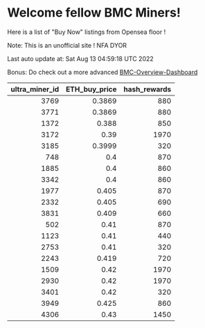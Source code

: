 # Welcome fellow BMC Miners!
Here is a list of "Buy Now" listings from Opensea floor !

Note: This is an unofficial site ! NFA DYOR

Last auto update at: Sat Aug 13 04:59:18 UTC 2022

Bonus: Do check out a more advanced [BMC-Overview-Dashboard](https://dune.com/defifunk/BMC-Overview-Dashboard)


|   ultra_miner_id |   ETH_buy_price |   hash_rewards |
|-----------------:|----------------:|---------------:|
|             3769 |          0.3869 |            880 |
|             3771 |          0.3869 |            880 |
|             1372 |          0.388  |            850 |
|             3172 |          0.39   |           1970 |
|             3185 |          0.3999 |            320 |
|              748 |          0.4    |            870 |
|             1885 |          0.4    |            860 |
|             3342 |          0.4    |            860 |
|             1977 |          0.405  |            870 |
|             2332 |          0.405  |            690 |
|             3831 |          0.409  |            660 |
|              502 |          0.41   |            870 |
|             1123 |          0.41   |            440 |
|             2753 |          0.41   |            320 |
|             2243 |          0.419  |            720 |
|             1509 |          0.42   |           1970 |
|             2930 |          0.42   |           1970 |
|             3401 |          0.42   |            320 |
|             3949 |          0.425  |            860 |
|             4306 |          0.43   |           1450 |